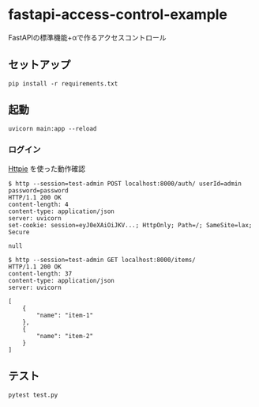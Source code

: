 # fastapi-access-control-example

FastAPIの標準機能+αで作るアクセスコントロール

## セットアップ

```
pip install -r requirements.txt
```

## 起動

```
uvicorn main:app --reload
```

### ログイン

[Httpie](https://httpie.io/) を使った動作確認

```
$ http --session=test-admin POST localhost:8000/auth/ userId=admin password=password
HTTP/1.1 200 OK
content-length: 4
content-type: application/json
server: uvicorn
set-cookie: session=eyJ0eXAiOiJKV...; HttpOnly; Path=/; SameSite=lax; Secure

null

$ http --session=test-admin GET localhost:8000/items/
HTTP/1.1 200 OK
content-length: 37
content-type: application/json
server: uvicorn

[
    {
        "name": "item-1"
    },
    {
        "name": "item-2"
    }
]
```

## テスト

```
pytest test.py
```
